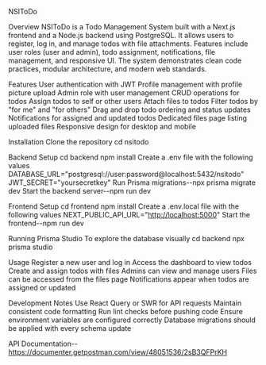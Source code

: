 NSIToDo

Overview
NSIToDo is a Todo Management System built with a Next.js frontend and a Node.js backend using PostgreSQL. It allows users to register, log in, and manage todos with file attachments. Features include user roles (user and admin), todo assignment, notifications, file management, and responsive UI. The system demonstrates clean code practices, modular architecture, and modern web standards.

Features
User authentication with JWT
Profile management with profile picture upload
Admin role with user management
CRUD operations for todos
Assign todos to self or other users
Attach files to todos
Filter todos by "for me" and "for others"
Drag and drop todo ordering and status updates
Notifications for assigned and updated todos
Dedicated files page listing uploaded files
Responsive design for desktop and mobile


Installation
Clone the repository
cd nsitodo

Backend Setup
cd backend
npm install
Create a .env file with the following values
DATABASE_URL="postgresql://user:password@localhost:5432/nsitodo"
JWT_SECRET="yoursecretkey"
Run Prisma migrations--npx prisma migrate dev
Start the backend server--npm run dev

Frontend Setup
cd frontend
npm install
Create a .env.local file with the following values
NEXT_PUBLIC_API_URL="[http://localhost:5000](http://localhost:5000)"
Start the frontend--npm run dev

Running Prisma Studio
To explore the database visually
cd backend
npx prisma studio

Usage
Register a new user and log in
Access the dashboard to view todos
Create and assign todos with files
Admins can view and manage users
Files can be accessed from the files page
Notifications appear when todos are assigned or updated

Development Notes
Use React Query or SWR for API requests
Maintain consistent code formatting
Run lint checks before pushing code
Ensure environment variables are configured correctly
Database migrations should be applied with every schema update 

API Documentation--https://documenter.getpostman.com/view/48051536/2sB3QFPrKH
